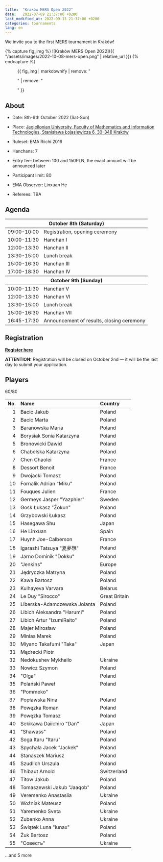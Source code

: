 ```yaml
---
title:  "Kraków MERS Open 2022"
date:   2022-07-09 21:37:00 +0200
last_modified_at: 2022-09-13 21:37:00 +0200
categories: tournaments
lang: en
---
```


We invite you to the first MERS tournament in Kraków!

{% capture fig_img %}
![Kraków MERS Open 2022]({{ "/assets/images/2022-10-08-mers-open.png" | relative_url }})
{% endcapture %}

<figure>
  {{ fig_img | markdownify | remove: "<p>" | remove: "</p>" }}
</figure>

## About

* Date: 8th-9th October 2022 (Sat-Sun)
* Place: [Jagiellonian University, Faculty of Mathematics and Information Technologies, Stanisława Łojasiewicza 6, 30-348 Kraków](https://goo.gl/maps/izBiryMK8gM9GpQd6)
* Ruleset: EMA Riichi 2016
* Hanchans: 7
* Entry fee: between 100 and 150PLN, the exact amount will be announced later
* Participant limit: 80

* EMA Observer: Linxuan He
* Referees: TBA

## Agenda

<center>
<table id="mers-2022-agenda">
<thead>
  <tr><th colspan="2">October 8th (Saturday)</th></tr>
</thead>
<tbody>
  <tr>
    <td>09:00-10:00</td>
    <td>Registration, opening ceremony</td>
  </tr>
  <tr>
    <td>10:00-11:30</td>
    <td>Hanchan I</td>
  </tr>
  <tr>
    <td>12:00-13:30</td>
    <td>Hanchan II</td>
  </tr>
  <tr>
    <td>13:30-15:00</td>
    <td>Lunch break</td>
  </tr>
  <tr>
    <td>15:00-16:30</td>
    <td>Hanchan III</td>
  </tr>
  <tr>
    <td>17:00-18:30</td>
    <td>Hanchan IV</td>
  </tr>
</tbody>
<thead>
  <tr><th colspan="2">October 9th (Sunday)</th></tr>
</thead>
<tbody>
  <tr>
    <td>10:00-11:30</td>
    <td>Hanchan V</td>
  </tr>
  <tr>
    <td>12:00-13:30</td>
    <td>Hanchan VI</td>
  </tr>
  <tr>
    <td>13:30-15:00</td>
    <td>Lunch break</td>
  </tr>
  <tr>
    <td>15:00-16:30</td>
    <td>Hanchan VII</td>
  </tr>
  <tr>
    <td>16:45-17:30</td>
    <td>Announcement of results, closing ceremony</td>
  </tr>
</tbody>
</table>
</center>

## Registration

**[Register here](https://forms.gle/n25tH2yqy7i7nW7DA)**

**ATTENTION:** Registration will be closed on October 2nd &mdash; it will be the
last day to submit your application.

## Players

<div class="progress" style="margin-bottom: 0.5em">
	<div
		class="progress-bar progress-bar-striped"
		role="progressbar"
		style="width: calc(100%*60/80);"
		aria-valuenow="60"
		aria-valuemin="0"
		aria-valuemax="80">
		60/80
	</div>
</div>

<center id="biggus-tablus" markdown="block">

| No. | Name                         | Country       |
|----:|:-----------------------------|:--------------|
|   1 | Bacic Jakub                  | Poland        |
|   2 | Bacic Marta                  | Poland        |
|   3 | Baranowska Maria             | Poland        |
|   4 | Borysiak Sonia Katarzyna     | Poland        |
|   5 | Bronowicki Dawid             | Poland        |
|   6 | Chabelska Katarzyna          | Poland        |
|   7 | Chen Chaolei                 | France        |
|   8 | Dessort Benoit               | France        |
|   9 | Dwojacki Tomasz              | Poland        |
|  10 | Fornalik Adrian "Miku"       | Poland        |
|  11 | Fouques Julien               | France        |
|  12 | Germeys Jasper "Yazphier"    | Sweden        |
|  13 | Gosk Łukasz "Żokun"          | Poland        |
|  14 | Grzybowski Łukasz            | Poland        |
|  15 | Hasegawa Shu                 | Japan         |
|  16 | He Linxuan                   | Spain         |
|  17 | Huynh Joe-Calberson          | France        |
|  18 | Igarashi Tatsuya "夏夢想"    | Poland        |
|  19 | Jarno Dominik "Dokku"        | Poland        |
|  20 | "Jenkins"                    | Europe        |
|  21 | Jędryczka Matryna            | Poland        |
|  22 | Kawa Bartosz                 | Poland        |
|  23 | Kulhayeva Varvara            | Belarus       |
|  24 | Le Duy "Sirocco"             | Great Britain |
|  25 | Liberska-Adamczewska Jolanta | Poland        |
|  26 | Libich Aleksandra "Harumi"   | Poland        |
|  27 | Libich Artur "IzumiRaito"    | Poland        |
|  28 | Majer Mirosław               | Poland        |
|  29 | Minias Marek                 | Poland        |
|  30 | Miyano Takafumi "Taka"       | Japan         |
|  31 | Mądrecki Piotr               |               |
|  32 | Nedokushev Mykhailo          | Ukraine       |
|  33 | Nowicz Szymon                | Poland        |
|  34 | "Olga"                       | Poland        |
|  35 | Polański Paweł               | Poland        |
|  36 | "Pommeko"                    |               |
|  37 | Popławska Nina               | Poland        |
|  38 | Powęzka Roman                | Poland        |
|  39 | Powęzka Tomasz               | Poland        |
|  40 | Sekikawa Daiichiro "Dan"     | Japan         |
|  41 | "Shawass"                    | Poland        |
|  42 | Soga Itaru "Itaru"           | Poland        |
|  43 | Spychała Jacek "Jackek"      | Poland        |
|  44 | Stanaszek Mariusz            | Poland        |
|  45 | Szudlich Urszula             | Poland        |
|  46 | Thibaut Arnold               | Switzerland   |
|  47 | Titow Jakub                  | Poland        |
|  48 | Tomaszewski Jakub "Jaaqob"   | Poland        |
|  49 | Veremenko Anastasiia         | Ukraine       |
|  50 | Woźniak Mateusz              | Poland        |
|  51 | Yaremenko Sveta              | Ukraine       |
|  52 | Zubenko Anna                 | Ukraine       |
|  53 | Świątek Luna "lunax"         | Poland        |
|  54 | Żuk Bartosz                  | Poland        |
|  55 | "Совесть"                    | Ukraine       |

</center>

...and 5 more
